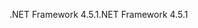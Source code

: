 <span data-ttu-id="30bd1-101">.NET Framework 4.5.1</span><span class="sxs-lookup"><span data-stu-id="30bd1-101">.NET Framework 4.5.1</span></span>